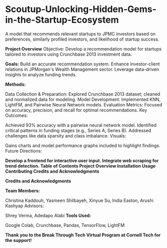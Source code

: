 # Scoutup-Unlocking-Hidden-Gems-in-the-Startup-Ecosystem
A model that recommends relevant startups to JPMC investors based on preferences, similarly profiled investors, and likelihood of startup success. 


**Project Overview**
Objective: Develop a recommendation model for startups tailored to investors using Crunchbase 2013 investment data.

**Goals:**
Build an accurate recommendation system.
Enhance investor-client relations in JPMorgan's Wealth Management sector.
Leverage data-driven insights to analyze funding trends.

**Methods:**

Data Collection & Preparation: Explored Crunchbase 2013 dataset; cleaned and normalized data for modeling.
Model Development: Implemented KNN, LightFM, and Pairwise Neural Network models.
Evaluation Metrics: Focused on accuracy, precision, and recall for optimal recommendations.
Key Outcomes:

Achieved 93% accuracy with a pairwise neural network model.
Identified critical patterns in funding stages (e.g., Series A, Series B).
Addressed challenges like data sparsity and class imbalance.
Visuals:

Gains charts and model performance graphs included to highlight findings.
Future Directions:

**Develop a frontend for interactive user input.
Integrate web scraping for trend detection.
Table of Contents
Project Overview
Installation
Usage
Contributing
Credits and Acknowledgments**

**Credits and Acknowledgments**

**Team Members:**

Christina Kaddouh, Yasmeen Shilbayeh, Xinyue Su, India Easton, Arushi Kashyap
Advisors:

Shrey Verma, Adedapo Alabi
**Tools Used:**

Google Colab, Crunchbase, Pandas, TensorFlow, LightFM

**Thank you to the Break Through Tech Virtual Program at Cornell Tech for the support!**









